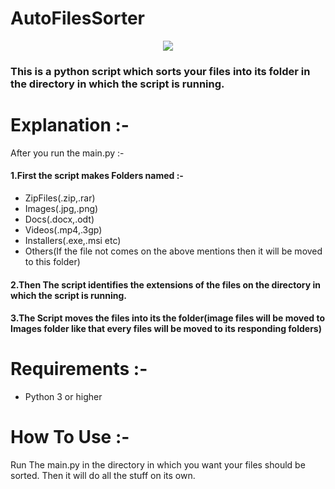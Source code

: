 #  AutoFilesSorter

<p align="center"><img src="https://i.imgur.com/eizY6Fi.png"/></p>

<h3>This is a python script which sorts your files into its folder in the directory in which the script is running.</h3>

# Explanation :-
After you run the main.py :-
<h4>1.First the script makes Folders named :-</h4>

- ZipFiles(.zip,.rar)
- Images(.jpg,.png)
- Docs(.docx,.odt)
- Videos(.mp4,.3gp)
- Installers(.exe,.msi etc) 
- Others(If the file not comes on the above mentions then it will be moved to this folder)

<h4>2.Then The script identifies the extensions of the files on the directory in which the script is running.</h4>
<h4>3.The Script moves the files into its the folder(image files will be moved to Images folder like that every files will be moved to its responding folders)

# Requirements :-
- Python 3 or higher 

# How To Use :-

Run The main.py in the directory in which you want your files should be sorted. Then it will do all the stuff on its own.

